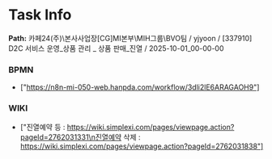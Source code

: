# Task Info

**Path:** 카페24(주)\본사사업장\[CG]MI본부\MIH그룹\BVO팀 / yjyoon / [337910] D2C 서비스 운영_상품 관리 _ 상품 판매_진열 / 2025-10-01_00-00-00

### BPMN
- ["https://n8n-mi-050-web.hanpda.com/workflow/3dli2lE6ARAGAOH9"]

### WIKI
- ["진열예약 등 : https://wiki.simplexi.com/pages/viewpage.action?pageId=2762031331\n진열예약 삭제 : https://wiki.simplexi.com/pages/viewpage.action?pageId=2762031838"]

